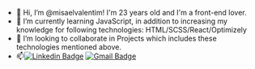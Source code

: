 - 👋 Hi, I’m @misaelvalentim! I'm 23 years old and I'm a front-end lover.
- 🌱 I’m currently learning JavaScript, in addition to increasing my knowledge for following technologies: HTML/SCSS/React/Optimizely
- 💞️ I’m looking to collaborate in Projects which includes these technologies mentioned above.
- 📫[![Linkedin Badge](https://img.shields.io/badge/-Misael%20Valentim-000000?style=flat-square&logo=Linkedin&logoColor=white&link=https://www.linkedin.com/in/misael-valentim-8806841b7/)](https://www.linkedin.com/in/misael-valentim-8806841b7/) 
[![Gmail Badge](https://img.shields.io/badge/-misael.valentim98@gmail.com-000000?style=flat-square&logo=Gmail&logoColor=white&link=mailto:misael.valentim98@gmail.com)](mailto:misael.valentim98@gmail.com)
<!---
misaelvalentim/misaelvalentim is a ✨ special ✨ repository because its `README.md` (this file) appears on your GitHub profile.
You can click the Preview link to take a look at your changes.
--->
